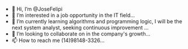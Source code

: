 - 👋 Hi, I’m @JoseFelipi
- 👀 I’m interested in a job opportunity in the IT field...
- 🌱 I’m currently learning algorithms and programming logic, I will be the next system analyst, seeking continuous improvement ...
- 💞️ I’m looking to collaborate on in the company's growth...
- 📫 How to reach me (14)98148-3326...

<!---
JoseFelipi/JoseFelipi is a ✨ special ✨ repository because its `README.md` (this file) appears on your GitHub profile.
You can click the Preview link to take a look at your changes.
--->
